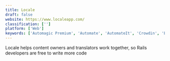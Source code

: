 ```yaml
---
title: Locale
draft: false 
website: https://www.localeapp.com/
classification: ['']
platform: ['Web']
keywords: ['Automagic Premium', 'Automate', 'AutomateIt', 'Crowdin', 'E-Robot', 'Easer', 'Llama', 'Lokalise', 'MacroDroid', 'Redokun', 'SDL Trados Studio', 'SwiP', 'Tasker', 'Transifex', 'Trigger', 'Workflow', 'Zenkit', 'on{X}']
---
```

Locale helps content owners and translators work together, so Rails developers are free to write more code